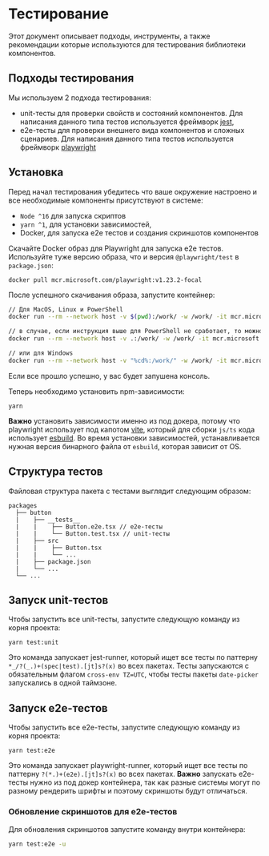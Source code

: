 # Тестирование

Этот документ описывает подходы, инструменты, а также рекомендации которые используются для тестирования библиотеки компонентов.

## Подходы тестирования

Мы используем 2 подхода тестирования:

- unit-тесты для проверки свойств и состояний компонентов. Для написания данного типа тестов используется фреймворк [jest](https://jestjs.io/),
- e2e-тесты для проверки внешнего вида компонентов и сложных сценариев. Для написания данного типа тестов используется фреймворк [playwright](https://playwright.dev/)

## Установка

Перед начал тестирования убедитесь что ваше окружение настроено и все необходимые компоненты присутствуют в системе:

- `Node ^16` для запуска скриптов
- `yarn ^1`, для установки зависимостей,
- Docker, для запуска e2e тестов и создания скриншотов компонентов

Скачайте Docker образ для Playwright для запуска e2e тестов. Используйте туже версию образа, что и версия `@playwright/test` в `package.json`:

```
docker pull mcr.microsoft.com/playwright:v1.23.2-focal
```

После успешного скачивания образа, запустите контейнер:

```bash
// Для MacOS, Linux и PowerShell
docker run --rm --network host -v $(pwd):/work/ -w /work/ -it mcr.microsoft.com/playwright:v1.23.2-focal /bin/bash

// в случае, если инструкция выше для PowerShell не сработает, то можно использовать команду ниже
docker run --rm --network host -v .:/work/ -w /work/ -it mcr.microsoft.com/playwright:v1.23.2-focal /bin/bash

// или для Windows
docker run --rm --network host -v "%cd%:/work/" -w /work/ -it mcr.microsoft.com/playwright:v1.23.2-focal /bin/bash
```

Если все прошло успешно, у вас будет запушена консоль.

Теперь необходимо установить npm-зависимости:

```
yarn
```

**Важно** установить зависимости именно из под докера, потому что playwright использует под капотом [vite](https://vitejs.dev/), который для сборки `js/ts` кода использует [esbuild](https://esbuild.github.io/). Во время установки зависимостей, устанавливается нужная версия бинарного файла от `esbuild`, которая зависит от OS.

## Структура тестов

Файловая структура пакета с тестами выглядит следующим образом:

```
packages
  ├── button
  |    ├── __tests__
  |    |    ├── Button.e2e.tsx // e2e-тесты
  |    |    └── Button.test.tsx // unit-тесты
  |    ├── src
  |    |    ├── Button.tsx
  |    |    └── ...
  |    ├── package.json
  |    └── ...
  └── ...
```

## Запуск unit-тестов

Чтобы запустить все unit-тесты, запустите следующую команду из корня проекта:

```
yarn test:unit
```

Это команда запускает jest-runner, который ищет все тесты по паттерну `*_/?(_.)+(spec|test).[jt]s?(x)` во всех пакетах. Тесты запускаются с обязательным флагом `cross-env TZ=UTC`, чтобы тесты пакеты `date-picker` запускались в одной таймзоне.

## Запуск e2e-тестов

Чтобы запустить все e2e-тесты, запустите следующую команду из корня проекта:

```
yarn test:e2e
```

Это команда запускает playwright-runner, который ищет все тесты по паттерну `?(*.)+(e2e).[jt]s?(x)` во всех пакетах.
**Важно** запускать e2e-тесты нужно из под докер контейнера, так как разные системы могут по разному рендерить шрифты и поэтому скриншоты будут отличаться.

### Обновление скриншотов для e2e-тестов

Для обновления скриншотов запустите команду внутри контейнера:

```bash
yarn test:e2e -u
```
